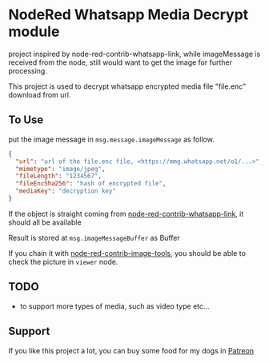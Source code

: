 # NodeRed Whatsapp Media Decrypt module

project inspired by node-red-contrib-whatsapp-link, while imageMessage is received from the node, still would want to get the image for further processing.

This project is used to decrypt whatsapp encrypted media file "file.enc" download from url.

## To Use

put the image message in `msg.message.imageMessage`
as follow.

```json
{
  "url": "url of the file.enc file, <https://mmg.whatsapp.net/o1/...>",
  "mimetype": "image/jpeg",
  "fileLength": "1234567",
  "fileEncSha256": "hash of encrypted file",
  "mediaKey": "decryption key"
}
```

If the object is straight coming from [node-red-contrib-whatsapp-link](https://github.com/raweee/node-red-contrib-whatsapp-link), it should all be available

Result is stored at `msg.imageMessageBuffer` as Buffer

If you chain it with [node-red-contrib-image-tools](https://github.com/Steve-Mcl/node-red-contrib-image-tools), you should be able to check the picture in `viewer` node.

## TODO

- to support more types of media, such as video type etc...

## Support

If you like this project a lot, you can buy some food for my dogs in [Patreon](https://www.patreon.com/supportpiggy)
